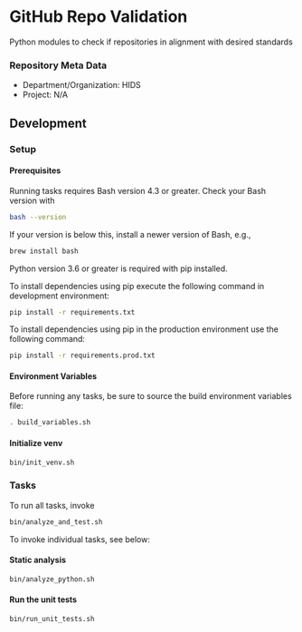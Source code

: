 # GitHub Repo Validation

Python modules to check if repositories in alignment with desired standards

### Repository Meta Data

* Department/Organization: HIDS
* Project: N/A

## Development

### Setup

#### Prerequisites


Running tasks requires Bash version 4.3 or greater. Check your Bash version with

```sh
bash --version
```

If your version is below this, install a newer version of Bash, e.g.,

```sh
brew install bash
```

Python version 3.6 or greater is required with pip installed.

To install dependencies using pip execute the following command in development environment:

```sh
pip install -r requirements.txt
```

To install dependencies using pip in the production environment use the following command:

```sh
pip install -r requirements.prod.txt
```

#### Environment Variables

Before running any tasks, be sure to source the build environment variables file:

```sh
. build_variables.sh
```


#### Initialize venv

```sh
bin/init_venv.sh
```


### Tasks

To run all tasks, invoke

```sh
bin/analyze_and_test.sh
```

To invoke individual tasks, see below:

#### Static analysis

```sh
bin/analyze_python.sh
```

#### Run the unit tests

```sh
bin/run_unit_tests.sh
```
